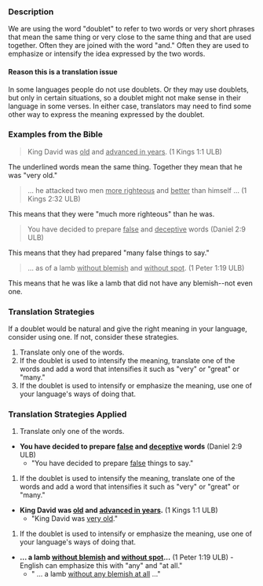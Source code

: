 

### Description

We are using the word "doublet" to refer to two words or very short phrases that mean the same thing or very close to the same thing and that are used together. Often they are joined with the word "and." Often they are used to emphasize or intensify the idea expressed by the two words.

#### Reason this is a translation issue

In some languages people do not use doublets. Or they may use doublets, but only in certain situations, so a doublet might not make sense in their language in some verses. In either case, translators may need to find some other way to express the meaning expressed by the doublet.

### Examples from the Bible

>King David was <u>old</u> and <u>advanced in years</u>. (1 Kings 1:1 ULB)

The underlined words mean the same thing. Together they mean that he was "very old."

 >... he attacked two men <u>more righteous</u> and <u>better</u> than himself ... (1 Kings 2:32 ULB)

This means that they were "much more righteous" than he was.

>You have decided to prepare <u>false</u> and <u>deceptive</u> words (Daniel 2:9 ULB)

This means that they had prepared "many false things to say."

>... as of a lamb <u>without blemish</u> and <u>without spot</u>. (1 Peter 1:19 ULB)

This means that he was like a lamb that did not have any blemish--not even one.

### Translation Strategies

If a doublet would be natural and give the right meaning in your language, consider using one. If not, consider these strategies.

1. Translate only one of the words.
1. If the doublet is used to intensify the meaning, translate one of the words and add a word that intensifies it such as "very" or "great" or "many."
1. If the doublet is used to intensify or emphasize the meaning, use one of your language's ways of doing that.

### Translation Strategies Applied

1. Translate only one of the words.

  * **You have decided to prepare <u>false</u>  and <u>deceptive</u>  words**  (Daniel 2:9 ULB)
      * "You have decided to prepare <u>false</u> things to say."

1. If the doublet is used to intensify the meaning, translate one of the words and add a word that intensifies it such as "very" or "great" or "many."

  * **King David was <u>old</u> and <u>advanced in years</u>.**  (1 Kings 1:1 ULB)
      * "King David was <u>very old</u>."

1. If the doublet is used to intensify or emphasize the meaning, use one of your language's ways of doing that.

  * **... a lamb <u>without blemish</u> and <u>without spot</u>...**  (1 Peter 1:19 ULB) - English can emphasize this with "any" and "at all."
      * " ... a lamb <u>without any blemish at all</u> ..."

